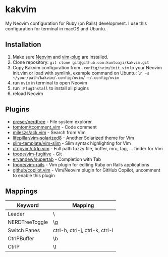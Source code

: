 # kakvim

My Neovim configuration for Ruby (on Rails) development. I use this configuration for terminal in macOS and Ubuntu.

## Installation

1. Make sure [Neovim](https://neovim.io) and [vim-plug](https://github.com/junegunn/vim-plug) are installed.
2. Clone repository: `git clone git@github.com:kuntoaji/kakvim.git`
3. Copy Kakvim configuration from `.config/nvim/init.vim` to your Neovim init.vim or load with symlink, example command on Ubuntu: `ln -s ~/your/path/kakvim/.config/nvim/ ~/.config/nvim`
4. run `nvim` in terminal to open Neovim
5. run `:PlugInstall` to install all plugins
6. reload Neovim

## Plugins

* [preser/nerdtree](https://github.com/preservim/nerdtree) - File system explorer
* [tomtom/tcomment_vim](https://github.com/tomtom/tcomment_vim) - Code comment
* [mileszs/ack.vim](https://github.com/mileszs/ack.vim) - Search from Vim
* [lifepillar/vim-solarized8](https://github.com/lifepillar/vim-solarized8) - Another Solarized theme for Vim
* [slim-template/vim-slim](https://github.com/slim-template/vim-slim) - Slim syntax highlighting for Vim
* [ctrlpvim/ctrlp.vim](https://github.com/ctrlpvim/ctrlp.vim) - Full path fuzzy file, buffer, mru, tag, ... finder for Vim
* [tpope/vim-fugitive](https://github.com/tpope/vim-fugitive) - Git
* [ervandew/supertab](https://github.com/ervandew/supertab) - Completion with Tab
* [tpope/vim-rails](https://github.com/tpope/vim-rails) - Vim plugin for editing Ruby on Rails applications
* [github/copilot.vim](https://github.com/github/copilot.vim) - Vim/Neovim plugin for GitHub Copilot, uncomment to enable this plugin

## Mappings

| Keyword        | Mapping                        |
| -------------  | -------------                  |
| Leader         | \                              |
| NERDTreeToggle | \g                             |
| Switch Panes   | ctrl-h, ctrl-j, ctrl-k, ctrl-l |
| CtrlPBuffer    | \b                             |
| CtrlP          | \t                             |
